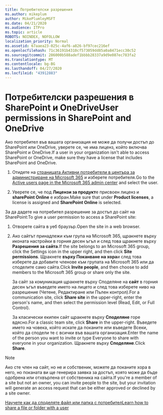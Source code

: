```yaml
---
title: Потребителски разрешения
ms.author: mikeplum
author: MikePlumleyMSFT
ms.date: 04/21/2020
ms.audience: ITPro
ms.topic: article
ROBOTS: NOINDEX, NOFOLLOW
localization_priority: Normal
ms.assetid: 67aaea23-025c-4af6-a826-bf97cec216ef
ms.openlocfilehash: 71c36191b4310cf573059dd85a0a8471ecc30c52
ms.sourcegitcommit: 286000b588adef1bbbb28337a9d9e087ec783fa2
ms.translationtype: MT
ms.contentlocale: bg-BG
ms.lasthandoff: 04/27/2020
ms.locfileid: "43912883"
---
```

# <a name="user-permissions-in-sharepoint-and-onedrive"></a><span data-ttu-id="30e08-102">Потребителски разрешения в SharePoint и OneDrive</span><span class="sxs-lookup"><span data-stu-id="30e08-102">User permissions in SharePoint and OneDrive</span></span>

<span data-ttu-id="30e08-103">Ако потребител във вашата организация не може да получи достъп до SharePoint или OneDrive, уверете се, че има лиценз, който включва SharePoint и OneDrive.</span><span class="sxs-lookup"><span data-stu-id="30e08-103">If a user in your organization isn't able to access SharePoint or OneDrive, make sure they have a license that includes SharePoint and OneDrive.</span></span> 
  
1. <span data-ttu-id="30e08-104">Отидете на [страницата Активни потребители в центъра за администриране на Microsoft 365](https://portal.office.com/adminportal/home#/users) и изберете потребителя.</span><span class="sxs-lookup"><span data-stu-id="30e08-104">Go to the [Active users page in the Microsoft 365 admin center](https://portal.office.com/adminportal/home#/users) and select the user.</span></span> 
    
2. <span data-ttu-id="30e08-105">Уверете се, че под **Лицензи за продукт**е присвоен лиценз и **sharePoint Online** е избран.</span><span class="sxs-lookup"><span data-stu-id="30e08-105">Make sure that under **Product licenses**, a license is assigned and **SharePoint Online** is selected.</span></span> 
    
 <span data-ttu-id="30e08-106">За да дадете на потребител разрешение за достъп до сайт на SharePoint:</span><span class="sxs-lookup"><span data-stu-id="30e08-106">To give a user permission to access a SharePoint site:</span></span> 
  
1. <span data-ttu-id="30e08-107">Отворете сайта в уеб браузър.</span><span class="sxs-lookup"><span data-stu-id="30e08-107">Open the site in a web browser.</span></span>
    
2. <span data-ttu-id="30e08-108">Ако сайтът принадлежи към група на Microsoft 365, щракнете върху иконата настройки в горния десен ъгъл и след това щракнете върху **Разрешения за сайта**.</span><span class="sxs-lookup"><span data-stu-id="30e08-108">If the site belongs to an Microsoft 365 group, click the Settings icon in the upper right, and then click **Site permissions**.</span></span> <span data-ttu-id="30e08-109">Щракнете **върху Поканване на хора**и след това изберете да добавите членове към групата на Microsoft 365 или да споделите само сайта.</span><span class="sxs-lookup"><span data-stu-id="30e08-109">Click **Invite people**, and then choose to add members to the Microsoft 365 group or share only the site.</span></span> 
    
    <span data-ttu-id="30e08-110">За сайт за комуникация щракнете върху Споделяне на **сайт** в горния десен ъгъл въведете името на лицето и след това изберете ниво на разрешение (Четене, Редактиране или Пълен контрол).</span><span class="sxs-lookup"><span data-stu-id="30e08-110">For a communication site, click **Share site** in the upper-right, enter the person's name, and then select the permission level (Read, Edit, or Full Control).</span></span> 
    
    <span data-ttu-id="30e08-111">За класически екипен сайт щракнете върху **Споделяне** горе вдясно.</span><span class="sxs-lookup"><span data-stu-id="30e08-111">For a classic team site, click **Share** in the upper-right.</span></span> <span data-ttu-id="30e08-112">Въведете името на човека, който искате да поканите или въведете Всеки, който да сподели те с всички във вашата организация.</span><span class="sxs-lookup"><span data-stu-id="30e08-112">Enter the name of the person you want to invite or type Everyone to share with everyone in your organization.</span></span> <span data-ttu-id="30e08-113">Щракнете върху **Споделяне**.</span><span class="sxs-lookup"><span data-stu-id="30e08-113">Click **Share**.</span></span>
    
> [!NOTE]
> <span data-ttu-id="30e08-114">Ако сте член на сайт, но не и собственик, можете да поканите хора в него, но поканата ви ще генерира заявка за достъп, която може да бъде одобрена или отхвърлена от собственика на сайта.</span><span class="sxs-lookup"><span data-stu-id="30e08-114">If you're a member of a site but not an owner, you can invite people to the site, but your invitation will generate an access request that can be either approved or declined by a site owner.</span></span> 
  
[<span data-ttu-id="30e08-115">Научете как да споделяте файл или папка с потребител</span><span class="sxs-lookup"><span data-stu-id="30e08-115">Learn how to share a file or folder with a user</span></span>](https://go.microsoft.com/fwlink/?linkid=533408)
  

